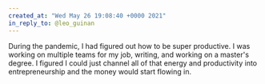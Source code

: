 ```yaml
---
created_at: "Wed May 26 19:08:40 +0000 2021"
in_reply_to: @leo_guinan
---
```


During the pandemic, I had figured out how to be super productive. I was working on multiple teams for my job, writing, and working on a master's degree. I figured I could just channel all of that energy and productivity into entrepreneurship and the money would start flowing in.